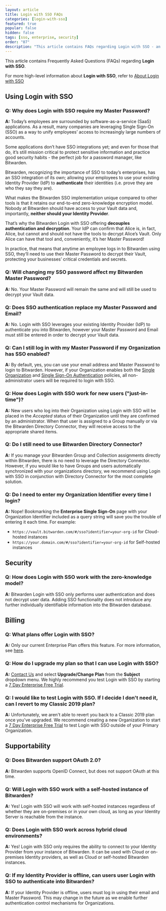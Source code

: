 ```yaml
---
layout: article
title: Login with SSO FAQs
categories: [login-with-sso]
featured: true
popular: false
hidden: false
tags: [sso, enterprise, security]
order: "07"
description: "This article contains FAQs regarding Login with SSO - an enterprise feature of the Bitwarden password manager."
---
```

This article contains Frequently Asked Questions (FAQs) regarding **Login with SSO**.

For more high-level information about **Login with SSO**, refer to [About Login with SSO]({{site.baseurl}}/article/about-sso/)

## Using Login with SSO

### Q: Why does Login with SSO require my Master Password?

**A:** Today’s employees are surrounded by software-as-a-service (SaaS) applications. As a result, many companies are leveraging Single Sign-On (SSO) as a way to unify employees’ access to increasingly large numbers of accounts.

Some applications don’t have SSO integrations yet; and even for those that do, it’s still mission critical to protect sensitive information and practice good security habits - the perfect job for a password manager, like Bitwarden.

Bitwarden, recognizing the importance of SSO to today’s enterprises, has an SSO integration of its own; allowing your employees to use your existing Identity Provider (IdP) to **authenticate** their identities (i.e. prove they are who they say they are).

What makes the Bitwarden SSO implementation unique compared to other tools is that it retains our end-to-end zero-knowledge encryption model. Nobody at Bitwarden should have access to your Vault data and, importantly, **neither should your Identity Provider**.

That’s why the Bitwarden Login with SSO offering **decouples authentication and decryption**. Your IdP can confirm that Alice is, in fact, Alice, but cannot and should not have the tools to decrypt Alice’s Vault. Only Alice can have that tool and, conveniently, it’s her Master Password!

In practice, that means that anytime an employee logs in to Bitwarden using SSO, they’ll need to use their Master Password to decrypt their Vault, protecting your businesses’ critical credentials and secrets.


### Q: Will changing my SSO password affect my Bitwarden Master Password?

  **A:** No. Your Master Password will remain the same and will still be used to decrypt your Vault data.

### Q: Does SSO authentication replace my Master Password and Email?

  **A:** No. Login with SSO leverages your existing Identity Provider (IdP) to authenticate you into Bitwarden, however your Master Password and Email must still be entered in order to decrypt your Vault data.

### Q: Can I still log in with my Master Password if my Organization has SSO enabled?

  **A:** By default, yes, you can use your email address and Master Password to login to Bitwarden. However, if your Organization enables both the [Single Organization]({{site.baseurl}}/article/policies/#single-organization) and [Single Sign-On Authentication]({{site.baseurl}}/article/policies/#single-sign-on-authentication) policies, all non-administrator users will be required to login with SSO.

### Q: How does Login with SSO work for new users ("just-in-time")?

  **A:** New users who log into their Organization using Login with SSO will be placed in the *Accepted* status of their Organization until they are confirmed by an administrator. When that user is assigned to a Group manually or via the Bitwarden Directory Connector, they will receive access to the appropriate shared items.

### Q: Do I still need to use Bitwarden Directory Connector?

  **A:** If you manage your Bitwarden Group and Collection assignments directly within Bitwarden, there is no need to leverage the Directory Connector. However, if you would like to have Groups and users automatically synchronized with your organizations directory, we recommend using Login with SSO in conjunction with Directory Connector for the most complete solution.

### Q: Do I need to enter my Organization Identifier every time I login?

  **A:** Nope! Bookmarking the **Enterprise Single Sign-On** page with your Organization Identifier included as a query string will save you the trouble of entering it each time. For example:

  - `https://vault.bitwarden.com/#/sso?identifier=your-org-id` for Cloud-hosted instances
  - `https://your.domain.com/#/sso?identifier=your-org-id` for Self-hosted instances

## Security

### Q: How does Login with SSO work with the zero-knowledge model?

  **A:** Bitwarden Login with SSO only performs user authentication and does not decrypt user data. Adding SSO functionality does not introduce any further individually identifiable information into the Bitwarden database.

## Billing

### Q: What plans offer Login with SSO?

**A:** Only our current Enterprise Plan offers this feature. For more information, see [here]({{site.baseurl}}/article/2020-plan-updates/).

### Q: How do I upgrade my plan so that I can use Login with SSO?

**A:** [Contact Us](https://bitwarden.com/contact/) and select **Upgrade/Change Plan** from the **Subject** dropdown menu. We highly recommend you test Login with SSO by starting a [7 Day Enterprise Free Trial]({{site.baseurl}}/article/enterprise-free-trial/).

### Q: I would like to test Login with SSO. If I decide I don't need it, can I revert to my Classic 2019 plan?

**A:** Unfortunately, we aren't able to revert you back to a Classic 2019 plan once you've upgraded. We recommend creating a new Organization to start a [7 Day Enterprise Free Trial]({{site.baseurl}}/article/enterprise-free-trial/) to test Login with SSO outside of your Primary Organization.

## Supportability

### Q: Does Bitwarden support OAuth 2.0?

**A:** Bitwarden supports OpenID Connect, but does not support OAuth at this time.

### Q: Will Login with SSO work with a self-hosted instance of Bitwarden?

**A:** Yes! Login with SSO will work with self-hosted instances regardless of whether they are on-premises or in your own cloud, as long as your Identity Server is reachable from the instance.

### Q: Does Login with SSO work across hybrid cloud environments?

**A:** Yes! Login with SSO only requires the ability to connect to your Identity Provider from your instance of Bitwarden. It can be used with Cloud or on-premises Identity providers, as well as Cloud or self-hosted Bitwarden instances.

### Q: If my Identity Provider is offline, can users user Login with SSO to authenticate into Bitwarden?

**A:** If your Identity Provider is offline, users must log in using their email and Master Password. This may change in the future as we enable further authentication control mechanisms for Organizations.

